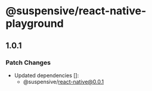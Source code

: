 # @suspensive/react-native-playground

## 1.0.1

### Patch Changes

- Updated dependencies []:
  - @suspensive/react-native@0.0.1
